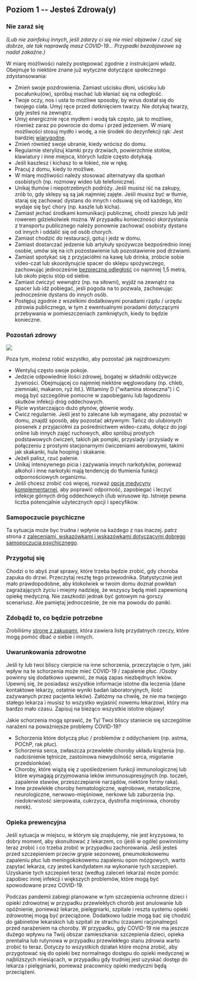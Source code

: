 ## Poziom 1 -- Jesteś Zdrowa(y)

### Nie zaraź się

*(Lub nie zainfekuj innych, jeśli zdarzy ci się nie mieć objawów / czuć się dobrze, ale tak naprawdę masz COVID-19… Przypadki bezobjawowe są nadal zakaźne.)*

W miarę możliwości należy postępować zgodnie z instrukcjami władz. Obejmuje to niektóre znane już wytyczne dotyczące społecznego zdystansowania:

* Zmień swoje pozdrowienia. Zamiast uścisku dłoni, uścisku lub pocałunku(ów), spróbuj machać lub kłaniać się na odległość.
* Twoje oczy, nos i usta to możliwe sposoby, by wirus dostał się do twojego ciała. Umyj ręce przed dotknięciem twarzy. Nie dotykaj twarzy, gdy jesteś na zewnątrz.
* Umyj energicznie ręce mydłem i wodą tak często, jak to możliwe, również zaraz po powrocie do domu i przed jedzeniem. W miarę możliwości stosuj mydło i wodę, a nie środek do dezynfekcji rąk: Jest bardziej [wiarygodne](https://www.nytimes.com/2020/03/13/health/soap-coronavirus-handwashing-germs.html). 
* Zmień również swoje ubranie, kiedy wrócisz do domu. 
* Regularnie sterylizuj klamki przy drzwiach, powierzchnie stołów, klawiatury i inne miejsca, których ludzie często dotykają.
* Jeśli kaszlesz i kichasz to w łokieć, nie w rękę. 
* Pracuj z domu, kiedy to możliwe.
* W miarę możliwości należy stosować alternatywy dla spotkań osobistych (np. rozmowy wideo lub telefoniczne). 
* Unikaj tłumów i niepotrzebnych podróży. Jeśli musisz iść na zakupy, zrób to, gdy sklepy są są jak najmniej zajęte. Jeśli musisz być w tłumie, staraj się zachować dystans do innych i odsuwaj się od każdego, kto wydaje się być chory (np. kaszle lub kicha). 
* Zamiast jechać środkami komunikacji publicznej, chodź pieszo lub jedź rowerem gdziekolwiek można. W przypadku konieczności skorzystania z transportu publicznego należy ponownie zachować osobisty dystans od innych i oddalić się od osób chorych. 
* Zamiast chodzić do restauracji, gotuj i jedz w domu. 
* Zamiast dostarczać jedzenie lub artykuły spożywcze bezpośrednio innej osobie, umów się na ich pozostawienie lub pozostawienie pod drzwiami. 
* Zamiast spotykać się z przyjaciółmi na kawę lub drinka, zróbcie sobie video-czat lub skoordynujcie spacer do sklepu spożywczego, zachowując jednocześnie [bezpieczną odległość](https://www.who.int/emergencies/diseases/novel-coronavirus-2019/advice-for-public) co najmniej 1,5 metra, lub około pięciu stóp od siebie. 
* Zamiast ćwiczyć wewnątrz (np. na siłowni), wyjdź na zewnątrz na spacer lub idź pobiegać, jeśli pogoda na to pozwala, zachowując jednocześnie dystans do innych osób. 
* Postępuj zgodnie z wszelkimi dodatkowymi poradami rządu / urzędu zdrowia publicznego, w tym z ewentualnymi poradami dotyczącymi przebywania w pomieszczeniach zamkniętych, kiedy to będzie konieczne.


### Pozostań zdrowy

![](/assets/images/situps.png)

Poza tym, możesz robić wszystko, aby pozostać jak najzdrowszym:

* Wentyluj często swoje pokoje.
* Jedzcie odpowiednie ilości zdrowej, bogatej w składniki odżywcze żywności. Obejmującej co najmniej niektóre węglowodany (np. chleb, ziemniaki, makaron, ryż itd.). Witaminy D ("witamina słoneczna") i C mogą być szczególnie pomocne w zapobieganiu lub łagodzeniu skutków infekcji dróg oddechowych. 
* Pijcie wystarczająco dużo płynów, głównie wody.
* Ćwicz regularnie. Jeśli jest to zalecane lub wymagane, aby pozostać w domu, znajdź sposób, aby pozostać aktywnym: Tańcz do ulubionych piosenek z przyjaciółmi za pośrednictwem wideo-czatu, dołącz do jogi online lub innych zajęć ruchowych, albo spróbuj prostych podstawowych ćwiczeń, takich jak pompki, przysiady i przysiady w połączeniu z prostymi stacjonarnymi ćwiczeniami aerobowymi, takimi jak skakanki, hula hooping i skakanie. 
* Jeżeli palisz, rzuć palenie.
* Unikaj intensywnego picia i zażywania innych narkotyków, ponieważ alkohol i inne narkotyki mają tendencję do tłumienia funkcji odpornościowych organizmu.
* Jeśli chcesz zrobić coś więcej, rozważ [opcje medycyny komplementarnej](complementary), aby poprawić odporność, zapobiegać i leczyć infekcje górnych dróg oddechowych i/lub wirusowe itp. Istnieje pewna liczba potencjalnie użytecznych opcji i specyfików.

### Samopoczucie psychiczne

Ta sytuacja może byc trudna i wpłynie na każdego z nas inaczej. patrz strona z [zaleceniami, wskazówkami i wskazówkami dotyczącymi dobrego samopoczucia psychicznego](/psychological).

### Przygotuj się

Chodzi o to abyś znał sprawy, które trzeba będzie zrobić, gdy choroba zapuka do drzwi. Przeczytaj resztę tego przewodnika. Statystycznie jest mało prawdopodobne, aby ktokolwiek w twoim domu doznał powikłań zagrażających życiu i miejmy nadzieję, że wszyscy będą mieli zapewnioną opiekę medyczną. Nie zaszkodzi jednak być gotowym na gorszy scenariusz. Ale pamiętaj jednocześnie, że nie ma powodu do paniki.

### Zdobądź to, co będzie potrzebne

Zrobiliśmy [stronę z zakupami](/shopping), która zawiera listę przydatnych rzeczy, które mogą pomóc dbać o siebie i innych.

### Uwarunkowania zdrowotne

Jeśli ty lub twoi bliscy cierpicie na inne schorzenia, przeczytajcie o tym, jaki wpływ na te schorzenia może mieć COVID-19 / zapalenie płuc. /Osoby powinny się dodatkowo upewnić, że mają zapas niezbędnych leków. Upewnij się, że posiadasz wszystkie informacje istotne dla leczenia (dane kontaktowe lekarzy, ostatnie wyniki badań laboratoryjnych, ilość zażywanych przez pacjenta leków). Załóżmy na chwilę, że nie ma twojego stałego lekarza i musisz to wszystko wyjaśnić nowemu lekarzowi, który ma bardzo mało czasu. Zapisuj na bieząco wszystkie istotne objawy!

Jakie schorzenia mogą sprawić, że Ty/ Twoi bliscy staniecie się szczególnie narażeni na poważniejsze problemy COVID-19?
- Schorzenia które dotyczą płuc / problemów z oddychaniem (np. astma, POChP, rak płuc).
- Schorzenia serca, zwłaszcza przewlekłe choroby układu krążenia (np. nadciśnienie tętnicze, zastoinowa niewydolność serca, migotanie przedsionków).
- Choroby, które wiążą się z upośledzeniem funkcji immunologicznej lub które wymagają przyjmowania leków immunosupresyjnych (np. toczeń, zapalenie stawów, przeszczepianie narządów, niektóre formy raka).
- Inne przewlekłe choroby hematologiczne, wątrobowe, metaboliczne, neurologiczne, nerwowo-mięśniowe, nerkowe lub zaburzenia (np. niedokrwistość sierpowata, cukrzyca, dystrofia mięśniowa, choroby nerek). 

### Opieka prewencyjna

Jeśli sytuacja w miejscu, w którym się znajdujemy, nie jest kryzysowa, to dobry moment, aby skonultować z lekarzem, co (jeśli w ogóle) powinniśmy teraz zrobić i co trzeba zrobić w przypadku zachorowania. Jeśli jesteś przed szczepieniem przeciw grypie sezonowej, pneumokokowemu zapaleniu płuc lub meningokokowemu zapaleniu opon mózgowych, warto zapytać lekarza, czy jesteś kandydatem na wykonanie tych szczepień. Uzyskanie tych szczepień teraz (według zaleceń lekarza) może pomóc zapobiec innej infekcji i większych problemów, które mogą być spowodowane przez COVID-19. 

Podczas pandemii zabiegi planowane w tym  szczepienia ochronne dzieci i opieki zdrowotnej w przypadku przewlekłych chorób jest anulowanie lub opóźnienie, ponieważ lekarze, pielęgniarki, szpitale i reszta systemu opieki zdrowotnej mogą być przeciążone. Dodatkowo ludzie mogą bać się chodzić do gabinetów lekarskich lub szpitali ze strachu (czasami racjonalnego) przed narażeniem na choroby. W przypadku, gdy COVID-19 nie ma jeszcze dużego wpływu na Twój obszar zamieszkania: szczepienia dzieci, opieka prentalna lub rutynowa w przypadku przewlekłego stanu zdrowia warto zrobić to teraz. Dotyczy to wszystkich działań które można zrobić, aby przygotować się do opieki bez normalnego dostępu do opieki medycznej w najbliższych miesiącach, w przypadku gdy trudniej jest uzyskać dostęp do lekarza i pielęgniarki, ponieważ pracownicy opieki medyczni będą przeciążeni. 
